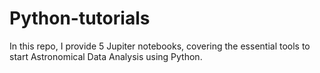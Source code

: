 # Python-tutorials
In this repo, I provide 5 Jupiter notebooks, covering the essential tools to start Astronomical Data Analysis using Python.
